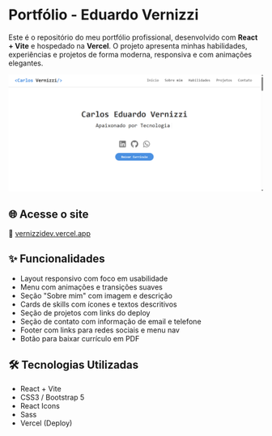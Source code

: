 # Portfólio - Eduardo Vernizzi

Este é o repositório do meu portfólio profissional, desenvolvido com **React + Vite** e hospedado na **Vercel**. O projeto apresenta minhas habilidades, experiências e projetos de forma moderna, responsiva e com animações elegantes.

![Preview do site](./img1.png)

## 🌐 Acesse o site

🔗 [vernizzidev.vercel.app](https://vernizzidev.vercel.app)

## ✨ Funcionalidades

- Layout responsivo com foco em usabilidade
- Menu com animações e transições suaves
- Seção "Sobre mim" com imagem e descrição
- Cards de skills com ícones e textos descritivos
- Seção de projetos com links do deploy
- Seção de contato com informação de email e telefone
- Footer com links para redes sociais e menu nav
- Botão para baixar currículo em PDF

## 🛠️ Tecnologias Utilizadas

- React + Vite
- CSS3 / Bootstrap 5
- React Icons
- Sass
- Vercel (Deploy)
